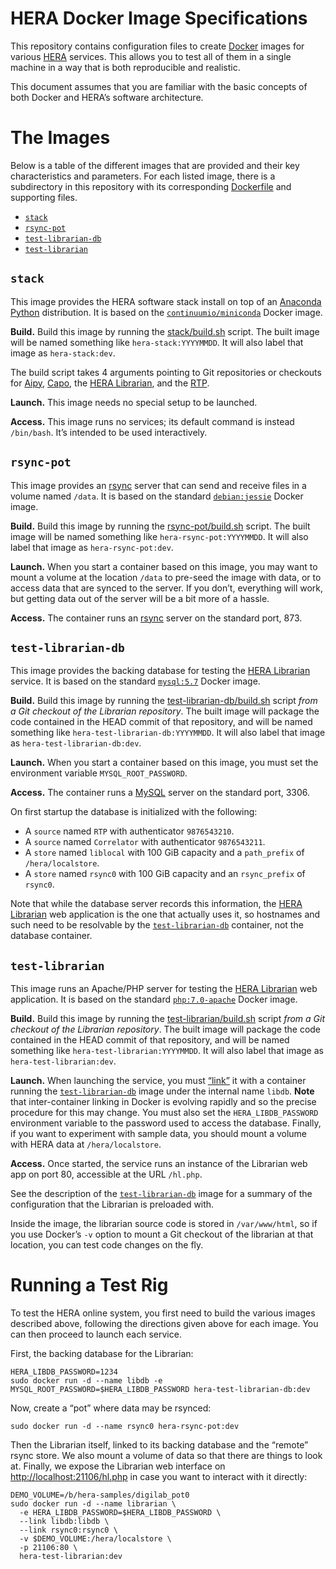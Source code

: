 <!-- To HTML-ify this file locally, use `grip --wide` on it. -->

HERA Docker Image Specifications
================================

This repository contains configuration files to create [Docker] images for
various [HERA] services. This allows you to test all of them in a single machine
in a way that is both reproducible and realistic.

[Docker]: https://www.docker.com/
[HERA]: http://reionization.org/

This document assumes that you are familiar with the basic concepts of both
Docker and HERA’s software architecture.


The Images
==========

Below is a table of the different images that are provided and their key
characteristics and parameters. For each listed image, there is a subdirectory
in this repository with its corresponding
[Dockerfile](https://docs.docker.com/engine/reference/builder/) and supporting
files.

* [`stack`]
* [`rsync-pot`]
* [`test-librarian-db`]
* [`test-librarian`]

<!-- this awkward setup lets us hyperlink image descriptions more easily -->
[`stack`]: #stack
[`rsync-pot`]: #rsync-pot
[`test-librarian-db`]: #test-librarian-db
[`test-librarian`]: #test-librarian


`stack`
-------

This image provides the HERA software stack install on top of an
[Anaconda Python] distribution. It is based on the
[`continuumio/miniconda`](https://hub.docker.com/r/continuumio/miniconda/)
Docker image.

[Anaconda Python]: http://docs.continuum.io/anaconda/index

**Build.** Build this image by running the [stack/build.sh](stack/build.sh)
script. The built image will be named something like `hera-stack:YYYYMMDD`. It
will also label that image as `hera-stack:dev`.

The build script takes 4 arguments pointing to Git repositories or checkouts
for [Aipy], [Capo], the [HERA Librarian], and the [RTP].

[Aipy]: https://github.com/AaronParsons/aipy
[Capo]: https://github.com/dannyjacobs/capo/
[RTP]: https://github.com/jonr667/still_workflow

**Launch.** This image needs no special setup to be launched.

**Access.** This image runs no services; its default command is instead
`/bin/bash`. It’s intended to be used interactively.


`rsync-pot`
-------------------

This image provides an [rsync] server that can send and receive files in a
volume named `/data`. It is based on the standard
[`debian:jessie`](https://hub.docker.com/_/debian/) Docker image.

[rsync]: https://rsync.samba.org/

**Build.** Build this image by running the
[rsync-pot/build.sh](rsync-pot/build.sh) script. The built image will be named
something like `hera-rsync-pot:YYYYMMDD`. It will also label that image as
`hera-rsync-pot:dev`.

**Launch.** When you start a container based on this image, you may want to
mount a volume at the location `/data` to pre-seed the image with data, or to
access data that are synced to the server. If you don’t, everything will work,
but getting data out of the server will be a bit more of a hassle.

**Access.** The container runs an [rsync] server on the standard port, 873.


`test-librarian-db`
-------------------

This image provides the backing database for testing the [HERA Librarian]
service. It is based on the standard
[`mysql:5.7`](https://hub.docker.com/_/mysql/) Docker image.

[HERA Librarian]: http://herawiki.berkeley.edu/doku.php/librarian

**Build.** Build this image by running the
[test-librarian-db/build.sh](test-librarian-db/build.sh) script *from a Git
checkout of the Librarian repository*. The built image will package the code
contained in the HEAD commit of that repository, and will be named something
like `hera-test-librarian-db:YYYYMMDD`. It will also label that image as
`hera-test-librarian-db:dev`.

**Launch.** When you start a container based on this image, you must set the
environment variable `MYSQL_ROOT_PASSWORD`.

**Access.** The container runs a [MySQL](https://www.mysql.com/) server on the
standard port, 3306.

On first startup the database is initialized with the following:

* A `source` named `RTP` with authenticator `9876543210`.
* A `source` named `Correlator` with authenticator `9876543211`.
* A `store` named `liblocal` with 100 GiB capacity and a `path_prefix` of
  `/hera/localstore`.
* A `store` named `rsync0` with 100 GiB capacity and an `rsync_prefix` of
  `rsync0`.

Note that while the database server records this information, the
[HERA Librarian] web application is the one that actually uses it, so
hostnames and such need to be resolvable by the [`test-librarian-db`]
container, not the database container.


`test-librarian`
----------------

This image runs an Apache/PHP server for testing the [HERA Librarian] web
application. It is based on the standard
[`php:7.0-apache`](https://hub.docker.com/_/php/) Docker image.

**Build.** Build this image by running the
[test-librarian/build.sh](test-librarian/build.sh) script *from a Git checkout
of the Librarian repository*. The built image will package the code contained
in the HEAD commit of that repository, and will be named something like
`hera-test-librarian:YYYYMMDD`. It will also label that image as
`hera-test-librarian:dev`.

**Launch.** When launching the service, you must
[“link”](https://docs.docker.com/v1.8/userguide/dockerlinks/) it with a
container running the [`test-librarian-db`] image under the internal name
`libdb`. **Note** that inter-container linking in Docker is evolving rapidly
and so the precise procedure for this may change. You must also set the
`HERA_LIBDB_PASSWORD` environment variable to the password used to access the
database. Finally, if you want to experiment with sample data, you should
mount a volume with HERA data at `/hera/localstore`.

**Access.** Once started, the service runs an instance of the Librarian web
app on port 80, accessible at the URL `/hl.php`.

See the description of the [`test-librarian-db`] image for a summary of the
configuration that the Librarian is preloaded with.

Inside the image, the librarian source code is stored in `/var/www/html`, so
if you use Docker’s `-v` option to mount a Git checkout of the librarian at
that location, you can test code changes on the fly.


Running a Test Rig
==================

To test the HERA online system, you first need to build the various images
described above, following the directions given above for each image. You can
then proceed to launch each service.

First, the backing database for the Librarian:

```
HERA_LIBDB_PASSWORD=1234
sudo docker run -d --name libdb -e MYSQL_ROOT_PASSWORD=$HERA_LIBDB_PASSWORD hera-test-librarian-db:dev
```

Now, create a “pot” where data may be rsynced:

```
sudo docker run -d --name rsync0 hera-rsync-pot:dev
```

Then the Librarian itself, linked to its backing database and the “remote”
rsync store. We also mount a volume of data so that there are things to look
at. Finally, we expose the Librarian web interface on
<http://localhost:21106/hl.php> in case you want to interact with it directly:

```
DEMO_VOLUME=/b/hera-samples/digilab_pot0
sudo docker run -d --name librarian \
  -e HERA_LIBDB_PASSWORD=$HERA_LIBDB_PASSWORD \
  --link libdb:libdb \
  --link rsync0:rsync0 \
  -v $DEMO_VOLUME:/hera/localstore \
  -p 21106:80 \
  hera-test-librarian:dev
```
